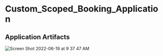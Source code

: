 # Custom_Scoped_Booking_Application

## Application Artifacts

![Screen Shot 2022-06-19 at 9 37 47 AM](https://user-images.githubusercontent.com/52090888/174486454-fbdbabd8-e398-4214-b24b-cd5270e2d2ae.png)
